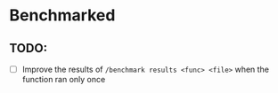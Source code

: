 # Benchmarked




## TODO:
- [ ] Improve the results of ``/benchmark results <func> <file>`` when the function ran only once


